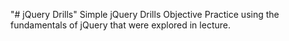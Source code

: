 "# jQuery Drills" 
Simple jQuery Drills
Objective
Practice using the fundamentals of jQuery that were explored in lecture.